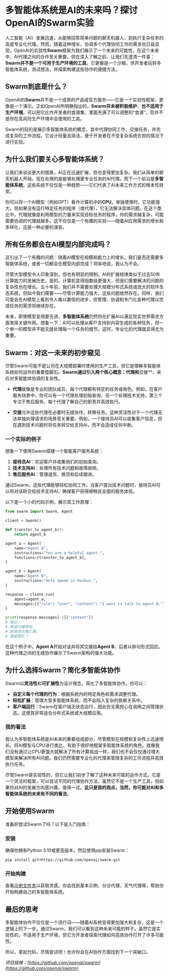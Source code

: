 # 多智能体系统是AI的未来吗？探讨OpenAI的Swarm实验

人工智能（AI）发展迅速，从能够回答简单问题的聊天机器人，到执行复杂任务的高度专业化代理。然而，随着这种增长，协调多个代理协同工作的需求也日益显现。OpenAI的实验性**Swarm**框架为我们展示了一个未来的可能性，在这个未来中，AI代理之间的合作至关重要。但在深入了解之前，让我们先澄清一件事：**Swarm并不是一个可用于生产环境的工具**。它更像是一个沙箱，供开发者玩转多智能体系统，测试想法，并探索构建这些协作的便捷方法。

## Swarm到底是什么？

OpenAI的**Swarm**并不是一个成熟的产品或官方服务——它是一个实验性框架，更像是一个演示。正如OpenAI所明确指出的，**Swarm并未被积极维护**，**也不适用于生产环境**。可以把它比作开发者的食谱集，里面充满了可以调整的“食谱”，但并不是你在高风险生产环境中会使用的工具。

Swarm的目的是展示多智能体系统的概念，其中代理协同工作，交接任务，并完成复杂的工作流程。它设计轻量且简洁，便于开发者在不受复杂系统负担的情况下进行实验。

## 为什么我们要关心多智能体系统？

让我们来谈谈更大的图景。AI正在迅速扩展，但也变得更加复杂。我们从简单的聊天机器人开始，现在处理的是能够处理更专业任务的AI代理。而下一个前沿是**多智能体系统**。这些系统不仅仅是一种趋势——它们代表了AI未来工作方式的根本性转变。

你可以将一个AI模型（例如GPT）看作计算机中的**CPU**。单独使用时，它功能强大，但如果没有运行特定任务的程序（或代理），它无法解决具体问题。在这个类比中，代理就像是利用模型的力量来实现目标任务的程序。你的需求越复杂，可能需要协调的代理就越多。这不仅仅是一个有趣的实验——随着AI应用需求的增长和多样化，这是一种必要的演变。

## 所有任务都会在AI模型内部完成吗？

这引出了一个有趣的问题：随着AI模型在规模和能力上的增长，我们是否还需要多智能体系统，或者一切都会在模型内部完成？坦率地说，我认为不会。

尽管大型模型令人印象深刻，但也有明显的限制。AI的扩展规律类似于过去50年计算能力的发展历史。是的，计算机变得指数级更强大，但我们需要解决的问题的复杂性也在增长。五十年前，我们并不需要处理大规模分布式系统或庞大的软件生态系统，但如今我们需要——尽管计算能力强大，这些问题依然存在。同样，我们可能会在AI模型上看到令人难以置信的进步，但管理、协调和专门化各种代理以完成任务的需求将继续存在。

未来，即使模型变得更先进，**多智能体系统**仍然将在扩展AI以满足现实世界需求方面发挥关键作用。想象一下：AI可以处理从客户支持到内容生成的各种任务，但一个单一的模型并不能无缝处理每一个任务的细节。这时，专业化的代理就显得尤为重要。

## Swarm：对这一未来的初步窥见

尽管Swarm可能不是公司在大规模部署时使用的生产工具，但它是理解多智能体系统如何运作的重要垫脚石。**Swarm通过引入两个核心概念：**代理**和**交接**，来应对多智能体协调的复杂性。

- **代理**就像是专业的团队成员，每个代理都有特定的任务或角色。例如，在客户服务场景中，你可以有一个代理处理初始查询，另一个处理技术支持，第三个专注于售后服务。每个代理了解自己的职责并高效执行。
  
- **交接**允许这些代理在必要时无缝协作，转移任务。这种灵活性对于一个代理无法单独处理请求的场景至关重要。例如，一个接待员AI可以收集客户信息，但在遇到技术问题时将任务转交给支持AI，而不会造成任何中断。

### 一个实际的例子

想象一下使用Swarm搭建一个智能客户服务系统：

1. **接待员AI**：欢迎客户并收集他们的初始查询。
2. **技术支持AI**：处理所有技术问题和故障排除。
3. **售后服务AI**：管理退货、换货和后续跟进。

通过Swarm，这些代理能够轻松协同工作。当客户提出技术问题时，接待员AI可以将对话转交给技术支持AI，确保客户获得顺畅且全面的服务体验。

以下是一个小的代码示例，展示其工作原理：

```python
from swarm import Swarm, Agent

client = Swarm()

def transfer_to_agent_b():
    return agent_b

agent_a = Agent(
    name="Agent A",
    instructions="You are a helpful agent.",
    functions=[transfer_to_agent_b],
)

agent_b = Agent(
    name="Agent B",
    instructions="Only speak in Haikus.",
)

response = client.run(
    agent=agent_a,
    messages=[{"role": "user", "content": "I want to talk to agent B."}],
)

print(response.messages[-1]["content"])
# 输出：
# 希望闪耀明亮，
# 新路径优雅汇聚，
# 我能帮忙？
```

在这个例子中，**Agent A**开始对话并将其交接给**Agent B**，后者以俳句形式回应。这种代理之间的无缝协作展示了Swarm架构的强大功能。

## 为什么选择Swarm？简化多智能体协作

Swarm以**灵活性**和**可扩展性**为设计理念，简化了多智能体协作。你可以：

- **自定义每个代理的行为**：根据系统内的特定角色和需求调整代理。
- **轻松扩展**：管理大型多智能体系统，而不会陷入复杂的依赖关系中。
- **客户端运行**：Swarm在客户端无状态运行，因此你无需担心在调用之间管理状态。这使其非常适合分布式系统或大规模应用。

### 我的看法

我认为多智能体系统是AI未来的重要组成部分，尽管模型在规模和复杂性上迅速增长。将AI模型与CPU进行类比，有助于很好地框架多智能体系统的角色。就像我们没有通过让CPU更强大就解决了所有计算挑战一样，我们也不会仅仅通过增大模型来解决所有AI问题。我们仍然需要专业化的代理来管理复杂的工作流程并高效执行任务。

尽管Swarm是实验性的，但它让我们初步了解了这种未来可能的运作方式。它是一个灵活的框架，可以尝试不同的代理协作方法，虽然它不是一个生产工具，但如果你对AI的发展方向感兴趣，值得一试。**这只是我的观点，当然，你可能对AI和多智能体系统的未来有不同的看法**。

## 开始使用Swarm

准备好尝试Swarm了吗？以下是入门指南：

### 安装

确保你拥有Python 3.10或更高版本，然后使用pip安装Swarm：

```bash
pip install git+https://github.com/openai/swarm.git
```

### 开始构建

查看[示例文件夹](https://github.com/openai/swarm/tree/main/examples)以获取灵感。你会找到基本示例、分诊代理、天气代理等，帮助你开始构建自己的多智能体系统。

## 最后的思考

多智能体协作不仅仅是一个流行词——随着AI系统变得更加强大和复杂，这是一个逻辑上的下一步。通过Swarm，我们可以看到这种未来可能的样子。虽然它是实验性的，不适用于生产环境，但它为开发者探索代理如何高效协作打开了许多可能性。

所以，拿起代码，尽情尝试吧！也许你会在AI协作方面找到下一个突破口。

*项目链接：[https://github.com/openai/swarm](https://github.com/openai/swarm)*
